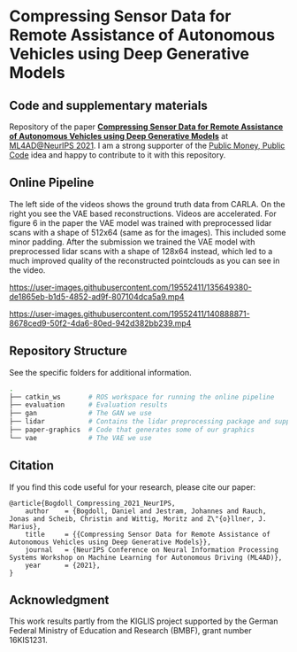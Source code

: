 # Compressing Sensor Data for Remote Assistance of Autonomous Vehicles using Deep Generative Models
## Code and supplementary materials

Repository of the paper **[Compressing Sensor Data for Remote Assistance of Autonomous Vehicles using Deep Generative Models](https://arxiv.org/abs/2111.03201)** at [ML4AD@NeurIPS 2021](https://ml4ad.github.io/). I am a strong supporter of the [Public Money, Public Code](https://publiccode.eu/) idea and happy to contribute to it with this repository.

## Online Pipeline

The left side of the videos shows the ground truth data from CARLA. On the right you see the VAE based reconstructions. Videos are accelerated. For figure 6 in the paper the VAE model was trained with preprocessed lidar scans with a shape of 512x64 (same as for the images). This included some minor padding. After the submission we trained the VAE model with preprocessed lidar scans with a shape of 128x64 instead, which led to a much improved quality of the reconstructed pointclouds as you can see in the video.

https://user-images.githubusercontent.com/19552411/135649380-de1865eb-b1d5-4852-ad9f-807104dca5a9.mp4

https://user-images.githubusercontent.com/19552411/140888871-8678ced9-50f2-4da6-80ed-942d382bb239.mp4

## Repository Structure

See the specific folders for additional information.

```bash
.
├── catkin_ws       # ROS workspace for running the online pipeline
├── evaluation      # Evaluation results
├── gan             # The GAN we use
├── lidar           # Contains the lidar preprocessing package and supplementary code
├── paper-graphics  # Code that generates some of our graphics
└── vae             # The VAE we use
```

## Citation
If you find this code useful for your research, please cite our paper:
```
@article{Bogdoll_Compressing_2021_NeurIPS,
    author    = {Bogdoll, Daniel and Jestram, Johannes and Rauch, Jonas and Scheib, Christin and Wittig, Moritz and Z\"{o}llner, J. Marius},
    title     = {{Compressing Sensor Data for Remote Assistance of Autonomous Vehicles using Deep Generative Models}},
    journal   = {NeurIPS Conference on Neural Information Processing Systems Workshop on Machine Learning for Autonomous Driving (ML4AD)},
    year      = {2021},
}
```

## Acknowledgment
This work results partly from the KIGLIS project supported by the German Federal Ministry of
Education and Research (BMBF), grant number 16KIS1231.
